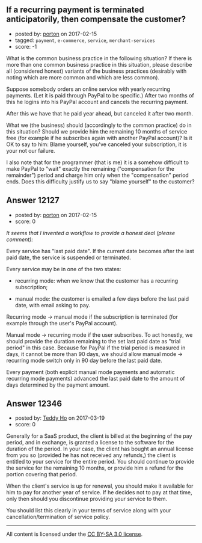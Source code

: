 ## If a recurring payment is terminated anticipatorily, then compensate the customer?

- posted by: [porton](https://stackexchange.com/users/457033/porton) on 2017-02-15
- tagged: `payment`, `e-commerce`, `service`, `merchant-services`
- score: -1

What is the common business practice in the following situation? If there is more than one common business practice in this situation, please describe all (considered honest) variants of the business practices (desirably with noting which are more common and which are less common).

Suppose somebody orders an online service with yearly recurring payments. (Let it is paid through PayPal to be specific.) After two months of this he logins into his PayPal account and cancels the recurring payment.

After this we have that he paid year ahead, but canceled it after two month.

What we (the business) should (accordingly to the common practice) do in this situation? Should we provide him the remaining 10 months of service free (for example if he subscribes again with another PayPal account)? Is it OK to say to him: Blame yourself, you've canceled your subscription, it is your not our failure.

I also note that for the programmer (that is me) it is a somehow difficult to make PayPal to "wait" exactly the remaining ("compensation for the remainder") period and charge him only when the "compensation" period ends. Does this difficulty justify us to say "blame yourself" to the customer?


## Answer 12127

- posted by: [porton](https://stackexchange.com/users/457033/porton) on 2017-02-15
- score: 0

*It seems that I invented a workflow to provide a honest deal (please comment):*

Every service has "last paid date". If the current date becomes after the last paid date, the service is suspended or terminated.

Every service may be in one of the two states:

* recurring mode: when we know that the customer has a recurring subscription;

* manual mode: the customer is emailed a few days before the last paid date, with email asking to pay.

Recurring mode &rarr; manual mode if the subscription is terminated (for example through the user's PayPal account).

Manual mode &rarr; recurring mode if the user subscribes. To act honestly, we should provide the duration remaining to the set last paid date as "trial period" in this case. Because for PayPal if the trial period is measured in days, it cannot be more than 90 days, we should allow manual mode &rarr; recurring mode switch only in 90 day before the last paid date.

Every payment (both explicit manual mode payments and automatic recurring mode payments) advanced the last paid date to the amount of days determined by the payment amount.


## Answer 12346

- posted by: [Teddy Ho](https://stackexchange.com/users/10216703/teddy-ho) on 2017-03-19
- score: 0

Generally for a SaaS product, the client is billed at the beginning of the pay period, and in exchange, is granted a license to the software for the duration of the period.  In your case, the client has bought an annual license from you so (provided he has not received any refunds,) the client is entitled to your service for the entire period.  You should continue to provide the service for the remaining 10 months, or provide him a refund for the portion covering that period.

When the client's service is up for renewal, you should make it available for him to pay for another year of service.  If he decides not to pay at that time, only then should you discontinue providing your service to them.

You should list this clearly in your terms of service along with your cancellation/termination of service policy.





---

All content is licensed under the [CC BY-SA 3.0 license](https://creativecommons.org/licenses/by-sa/3.0/).
